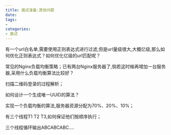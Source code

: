 ```yaml
---
title: 面试准备:其他问题
date: 
tags:
- 
categories:
- 面试
---
```


<!-- TOC -->


<!-- /TOC -->

有一个url白名单,需要使用正则表达式进行过滤,但是url量级很大,大概亿级,那么如何优化正则表达式？如何优化亿级的url匹配呢？

常见的Nginx负载均衡策略；已有两台Nginx服务器了,倘若这时候再增加一台服务器,采用什么负载均衡算法比较好？

扫描二维码登录的过程解析；

如何设计一个生成唯一UUID的算法？

实现一个负载均衡的算法,服务器资源分配为70%、20%、10%；

有三个线程T1 T2 T3,如何保证他们按顺序执行；

三个线程循环输出ABCABCABC....